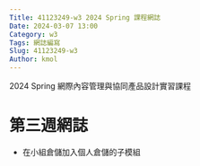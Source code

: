 ```yaml
---
Title: 41123249-w3 2024 Spring 課程網誌
Date: 2024-03-07 13:00
Category: w3
Tags: 網誌編寫
Slug: 41123249-w3
Author: kmol
---
```


2024 Spring 網際內容管理與協同產品設計實習課程

<!-- PELICAN_END_SUMMARY -->

# 第三週網誌
- 在小組倉儲加入個人倉儲的子模組
